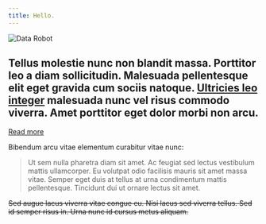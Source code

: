 ```yaml
---
title: Hello.
---
```

![Data Robot](./assets/datarobot.gif)

## Tellus molestie nunc non blandit massa. Porttitor leo a diam sollicitudin. Malesuada pellentesque elit eget gravida cum sociis natoque. [Ultricies leo integer](#) malesuada nunc vel risus commodo viverra. Amet porttitor eget dolor morbi non arcu. 

[Read more](#/pages/about "About")

Bibendum arcu vitae elementum curabitur vitae nunc:

> Ut sem nulla pharetra diam sit amet. Ac feugiat sed lectus vestibulum mattis ullamcorper. Eu volutpat odio facilisis mauris sit amet massa vitae. Semper eget duis at tellus at urna condimentum mattis pellentesque. Tincidunt dui ut ornare lectus sit amet. 

~~Sed augue lacus viverra vitae congue eu. Nisi lacus sed viverra tellus. Sed id semper risus in. Urna nunc id cursus metus aliquam.~~